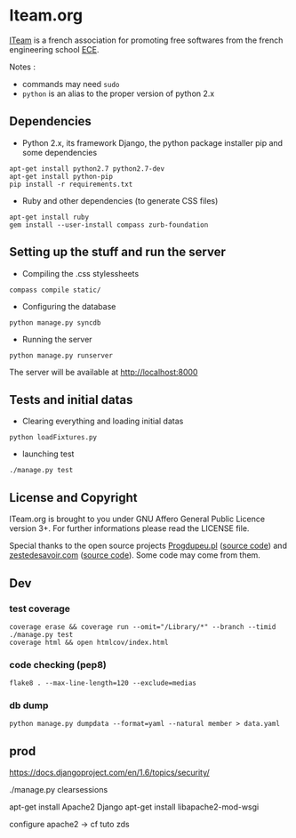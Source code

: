 # Iteam.org

[ITeam](http://iteam.org) is a french association for promoting free softwares from the french engineering school [ECE](http://ece.fr).

Notes :

* commands may need `sudo`
* `python` is an alias to the proper version of python 2.x

## Dependencies

* Python 2.x, its framework Django, the python package installer pip and some dependencies
```shell
apt-get install python2.7 python2.7-dev
apt-get install python-pip
pip install -r requirements.txt
```

* Ruby and other dependencies (to generate CSS files)
```shell
apt-get install ruby
gem install --user-install compass zurb-foundation
```

## Setting up the stuff and run the server

* Compiling the .css stylessheets
```shell
compass compile static/
```

* Configuring the database
```shell
python manage.py syncdb
```

* Running the server
```shell
python manage.py runserver
```
The server will be available at <http://localhost:8000>

## Tests and initial datas

* Clearing everything and loading initial datas
```shell
python loadFixtures.py
```

* launching test
```shell
./manage.py test
```

## License and Copyright

ITeam.org is brought to you under GNU Affero General Public Licence version 3+. For further informations please read the LICENSE file.

Special thanks to the open source projects [Progdupeu.pl](http://progdupeu.pl) ([source code](http://bitbucket.org/MicroJoe/progdupeupl/)) and [zestedesavoir.com](http://zestedesavoir.com) ([source code](https://github.com/zestedesavoir/zds-site)). Some code may come from them.


## Dev
### test coverage
```shell
coverage erase && coverage run --omit="/Library/*" --branch --timid ./manage.py test
coverage html && open htmlcov/index.html
```

### code checking (pep8)
```shell
flake8 . --max-line-length=120 --exclude=medias
```

### db dump
```shell
python manage.py dumpdata --format=yaml --natural member > data.yaml
```

## prod

https://docs.djangoproject.com/en/1.6/topics/security/

./manage.py clearsessions

apt-get install Apache2 Django
apt-get install libapache2-mod-wsgi

configure apache2 -> cf tuto zds
